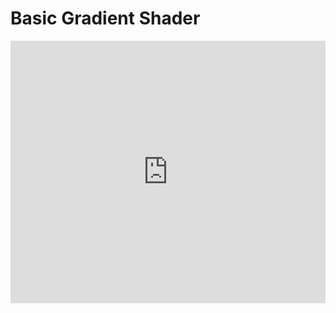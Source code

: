# Basic Gradient Shader

<!-- Copy and Paste Me -->
<div class="glitch-embed-wrap" style="height: 420px; width: 100%;">
  <iframe
    allow="geolocation; microphone; camera; midi; vr; encrypted-media"
    src="https://glitch.com/embed/#!/embed/basic-shader?path=index.html&previewSize=0"
    alt="basic-shader on Glitch"
    style="height: 100%; width: 100%; border: 0;">
  </iframe>
</div>
